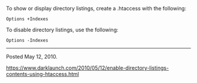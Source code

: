 To show or display directory listings, create a .htaccess with the following:
```
Options +Indexes
```

To disable directory listings, use the following:
```
Options -Indexes
```

---

Posted May 12, 2010.

https://www.darklaunch.com/2010/05/12/enable-directory-listings-contents-using-htaccess.html